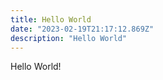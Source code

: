 ```yaml
---
title: Hello World
date: "2023-02-19T21:17:12.869Z"
description: "Hello World"
---
```


Hello World!
